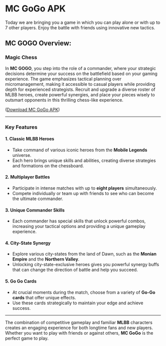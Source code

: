 # MC GoGo APK

Today we are bringing you a game in which you can play alone or with up to 7 other players. Enjoy the battle with friends using innovative new tactics.

## MC GOGO Overview:
### Magic Chess

In **MC GOGO**, you step into the role of a commander, where your strategic decisions determine your success on the battlefield based on your gaming experience. The game emphasizes tactical planning over micromanagement, making it accessible to casual players while providing depth for experienced strategists. Recruit and upgrade a diverse roster of MLBB heroes, create powerful synergies, and place your pieces wisely to outsmart opponents in this thrilling chess-like experience.
 
 ([Download MC GoGo APK](https://apkdirectory.in/en/mc-gogo-app))

---

### **Key Features**

#### 1. **Classic MLBB Heroes**
- Take command of various iconic heroes from the **Mobile Legends** universe.
- Each hero brings unique skills and abilities, creating diverse strategies and formations on the chessboard.

#### 2. **Multiplayer Battles**
- Participate in intense matches with up to **eight players** simultaneously.
- Compete individually or team up with friends to see who can become the ultimate commander.

#### 3. **Unique Commander Skills**
- Each commander has special skills that unlock powerful combos, increasing your tactical options and providing a unique gameplay experience.

#### 4. **City-State Synergy**
- Explore various city-states from the land of Dawn, such as the **Monian Empire** and the **Northern Valley**.
- Unlocking city-state-exclusive heroes gives you powerful synergy buffs that can change the direction of battle and help you succeed.

#### 5. **Go Go Cards**
- At crucial moments during the match, choose from a variety of **Go-Go cards** that offer unique effects.
- Use these cards strategically to maintain your edge and achieve success.

---

The combination of competitive gameplay and familiar **MLBB** characters creates an engaging experience for both longtime fans and new players. Whether you want to play with friends or against others, **MC GoGo** is the perfect game to play.
